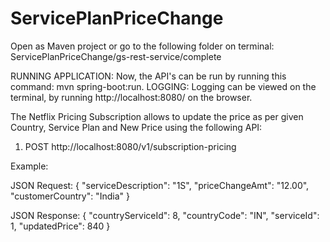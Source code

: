 # ServicePlanPriceChange

Open as Maven project or go to the following folder on terminal: ServicePlanPriceChange/gs-rest-service/complete

RUNNING APPLICATION: Now, the API's can be run by running this command: mvn spring-boot:run.
LOGGING: Logging can be viewed on the terminal, by running http://localhost:8080/ on the browser.

The Netflix Pricing Subscription allows to update the price as per given Country, Service Plan and New Price using the following API:

1. POST http://localhost:8080/v1/subscription-pricing

Example:

JSON Request:
	{
            "serviceDescription": "1S",
            "priceChangeAmt": "12.00",
            "customerCountry": "India"
	}

JSON Response:
	{
    "countryServiceId": 8,
    "countryCode": "IN",
    "serviceId": 1,
    "updatedPrice": 840
	}	

	

